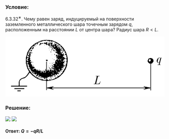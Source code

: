 ###  Условие:

$6.3.32^{∗}.$ Чему равен заряд, индуцируемый на поверхности заземленного металлического шара точечным зарядом $q$, расположенным на расстоянии $L$ от центра шара? Радиус шара $R < L$.

![К задаче $6.3.32^{∗}.$|580x218, 45%](../../img/6.3.32/statement.png)

###  Решение:

![](https://www.youtube.com/embed/-3OTO3-Tk0M) ![](https://www.youtube.com/embed/NCQ35Zgnbig)

#### Ответ: $Q = −qR/L$